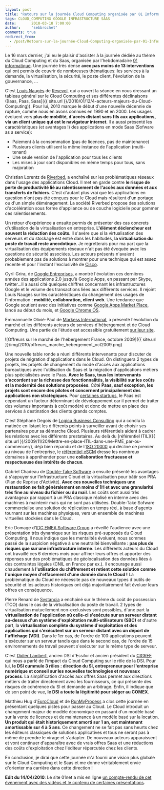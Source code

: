 ```yaml
---
layout: post
title: "Retours sur la journée Cloud Computing organisée par 01 Informatique"
tags: CLOUD_COMPUTING GOOGLE INFRASTRUCTURE SAAS
date:       2010-03-18 7:00:00
author:     "sebbrochet"
comments: true
redirect_from:
  - /post/Retours-sur-la-journée-Cloud-Computing-organisée-par-01-Informatique/
---
```


Le 16 mars dernier, j'ai eu le plaisir d'assister à la journée dédiée au thème du Cloud Computing et du Saas, organisée par l'hebdomadaire [01 informatique](http://www.01net.com/). Une journée très dense **avec pas moins de 13 interventions** qui ont permis de couvrir de nombreuses thématiques: les services à la demande, la virtualisation, la sécurité, le poste client, l'évolution de la gouvernance, ...  

C'est [Louis Naugès](http://nauges.typepad.com/) de [Revevol](http://revevol.fr/), qui a ouvert la séance en nous dressant un tableau général sur le Cloud Computing et ses différentes déclinaisons ([Iaas, Paas, Saas]({{ site.url }}/2010/01/12/4-acteurs-majeurs-du-Cloud-Computing)). Pour lui, 2010 marque le début d'une nouvelle décennie de rupture, comme nous en avons connues en 1990 et en 2000. Les usages évoluent vers **plus de mobilité, d'accès distant sans fils aux applications, via un client unique qui est le navigateur internet**. Il a aussi présenté les caractéristiques (et avantages !) des applications en mode Saas (Sofware as a service):  

* Paiement à la consommation (pas de licences, pas de maintenance)
* Plusieurs clients utilisent la même instance de l'application (multi-tenant)
* Une seule version de l'application pour tous les clients
* Les mises à jour sont disponibles en même temps pour tous, sans majoration

Christian Lorentz de [Riverbed](http://www.riverbed.com/fr/), a enchaîné sur les problématiques réseaux dans l'usage des applications Cloud. Il met en garde contre **le risque de perte de productivité lié au ralentissement de l'accès aux données et aux transferts de fichiers**. C'est d'autant plus vrai que les applications en question n'ont pas été conçues pour le Cloud mais résultent d'un portage ou d'un simple déménagement. La société Riverbed propose des solutions d'accélération sous forme d'appliance ou de couche logicielle pour gommer ces ralentissements.  

Un retour d'expérience a ensuite permis de présenter des cas concrets d'utilisation de la virtualisation en entreprise. **L'élément déclencheur est souvent la réduction des coûts**. Il s'avère que si la virtualisation des serveurs et du stockage est entré dans les habitudes, **la virtualisation du poste de travail reste anecdotique**. Je regretterais pour ma part que la virtualisation des équipements réseaux n'ait pas été évoquée avec les questions de sécurité associées. Les acteurs présents n'avaient probablement pas de solutions à montrer pour une technique qui est assez récente et pour l'instant l'exclusivité de [Cisco](http://www.cisco.com/en/US/products/ps9902/index.html).  

Cyril Grira, de [Google Entreprises](http://www.google.fr/enterprise/), a montré l'évolution ces dernières années des applications 2.0 jusqu'à Google Apps, en passant par Skype, twitter...Il a aussi cité quelques chiffres concernant les infrastructures Google et le volume des transactions liées aux différents services. Il rejoint Louis Naugès sur les caractéristiques du changement des usages de l'information : **mobilité, collaboration, client web**. Une tendance que Google soutient avec des initiatives comme [Google Apps Market Place](http://www.google.com/enterprise/marketplace/home), lancé au début du mois, et [Google Chrome OS](http://www.chromium.org/chromium-os).  

Emmannuelle Olivié-Paul de [Markess International](http://www.markess.fr/), a présenté l'évolution du marché et les différents acteurs de services d'hébergement et de Cloud Computing. Une partie de l'étude est accessible gratuitement [sur leur site](http://www.markess.fr/demandedocument.php?refdoc=675).  

![Offreurs sur le marché de l'hébergement France, octobre 2009]({{ site.url }}/img/2010/offreurs_marche_hebergement_oct2009.png)

Une nouvelle table ronde a réuni différents intervenants pour discuter de projets de migration d'applications dans le Cloud. On distinguera 2 types de projets, les projets de changement du mode d'accès aux applications bureautiques avec l'utilisation du Saas et la migration d'applications métiers plus spécialisées avec le Paas. **Avec le Saas, tous les intervenants s'accordent sur la richesse des fonctionnalités, la visibilité sur les coûts et la modernité des solutions proposées**. Côté **Paas, sauf exception, les projets sont encore des pilotes et concernent principalement des applications non stratégiques**. Pour [certaines startups](http://www.lokad.com/), le Paas est cependant un facteur déterminant de développement car il permet de traiter des volumes importants à coût modéré et donc de mettre en place des services à destination des clients grands comptes.  

C'est Stéphane Degois de [Logica Business Consulting](http://www.logica.fr/we-do/business-consulting/) qui a conclu la matinée en listant les différents points à surveiller avant de choisir ses partenaires pour sa démarche Cloud. Plusieurs référentiels aident à cadrer les relations avec les différents prestataires. Au delà du [référentiel ITIL]({{ site.url }}/2009/11/20/Mettre-en-place-ITIL-dans-une-PME_par-ou-commencer/), déjà bien répandu et de l'[ISO 20000](http://20000.fwtk.org/) qui décline ce premier au niveau de l'entreprise, le [référentiel eSCM](http://fr.wikipedia.org/wiki/ESourcing_Capability_Model) dresse les nombreux domaines à appréhender pour une **collaboration fructueuse et respectueuse des intérêts de chacun**.  

Gabriel Chadeau de [Double-Take Software](http://www.doubletake.com/french/Pages/default.aspx) a ensuite présenté les avantages à s'appuyer sur l'infrastructure Cloud et la virtualisation pour bâtir son PRA (Plan de Reprise d'Activité). **Avec ces nouvelles techniques une restauration se fait généralement en moins d'1H et avec une granularité très fine au niveau du fichier ou du mail**. Les coûts sont aussi très avantageux par rapport à un PRA classique réalisé en interne avec des machines à maintenir mais qui ne sont pas utilisées. Double-Take Sofware commercialise une solution de réplication en temps réel, à base d'agents tournant sur les machines physiques, vers un ensemble de machines virtuelles stockées dans le Cloud.  

Eric Domage d'[IDC EMEA Software Group](http://www.idc.com/) a réveillé l'audience avec une présentation très dynamique sur les risques pré-supposés du Cloud Computing. Il nous indique que les mentalités évoluent, nous sommes passé de la suspicion négative à une neutralité bienveillante : **pas plus de risques que sur une infrastructure interne**. Les différents acteurs du Cloud ont travaillé ces 6 derniers mois pour affiner leurs offres et apporter des réponses sur des problématiques de géolocalisation des données liées à des contraintes légales (CNIL en France par ex.). Il encourage aussi chaudement à **l'utilisation du chiffrement et retient cette solution comme l'unique moyen d'effacement d'une donnée dans le Cloud !** La problématique du Cloud ne nécessite pas de nouveaux types d'outils de sécurité et les acteurs historiques ont déjà majoritairement fait évoluer leurs offres en conséquence.  

Pierre Renard de [Systancia](http://www.systancia.com/fr) a enchaîné sur le thème du coût de possession (TCO) dans le cas de la virtualisation du poste de travail. 2 types de virtualisation mutuellement non-exclusives sont possibles, d'une part la **virtualisation de l'application où celle-ci s'exécute sur un serveur distant au-dessus d'un système d'exploitation multi-utilisateurs (SBC)** et d'autre part, la **virtualisation complète du système d'exploitation et des applications qui s'exécutent sur un serveur distant avec un déport de l'affichage (VDI)**. Dans le 1er cas, de l'ordre de 100 applications peuvent s'exécuter sur un serveur tandis que dans le second cas, de l'ordre de 15 environnements de travail peuvent s'exécuter sur le même type de serveur.  

C'est [Didier Lambert](http://didier-lambert.blogs.cio-online.com/), ancien DSI d'Essilor et ancien président du [CIGREF](http://blog.sebbrochet.com/post/Retours-sur-la-journ%C3%A9e-Cloud-Computing-organis%C3%A9e-par-01-Informatique#) qui nous a parlé de l'impact du Cloud Computing sur le rôle de la DSI. Pour lui, **le DSI cummule 3 rôles : direction du SI, entrepreneur pour l'entreprise numérique et conseil sur les nouvelles technologies et nouveaux process**. La simplification d'accès aux offres Saas permet aux directions métiers de traiter directement avec les fournisseurs, ce qui présente des risques de cohérence du SI et demande un arbitrage. Enfin, il indique que de son point de vue, **le DSI a toute la légitimité pour siéger au COMEX**.  

Matthieu Hug d'[EuroCloud](http://www.eurocloud.org/) et de [RunMyProcess](http://www.runmyprocess.com/) a clos cette journée en présentant quelques pistes pour passer au Cloud. Le Cloud introduit un changement majeur de modèle économique en passant d'un modèle basé sur la vente de licences et de maintenance à un modèle basé sur la location. **Un produit qui était historiquement amorti sur 1 an, est maintenant amortissable sur 4 à 5 ans**. Ce changement ne se fait pas sans heurts chez les éditeurs classiques de solutions applicatives et tous ne seront pas à même de prendre le virage et s'adapter. De nouveaux acteurs apparaissent et vont continuer d'apparaître avec de vrais offres Saas et une réductions des coûts d'exploitation chez l'éditeur répercutée chez les clients.  

En conclusion, je dirai que cette journée m'a fourni une vision plus globale sur le Cloud Computing et le Saas et me donne véritablement envie d'orienter ma carrière dans cette direction !  

**Edit du 14/04/2010**: Le site 01net a mis en ligne [un compte-rendu de cet évènement avec des vidéos et le contenu de certaines présentations](http://pro.01net.com/editorial/514877/journee-01-cloud-computing-evolution-ou-revolution/).